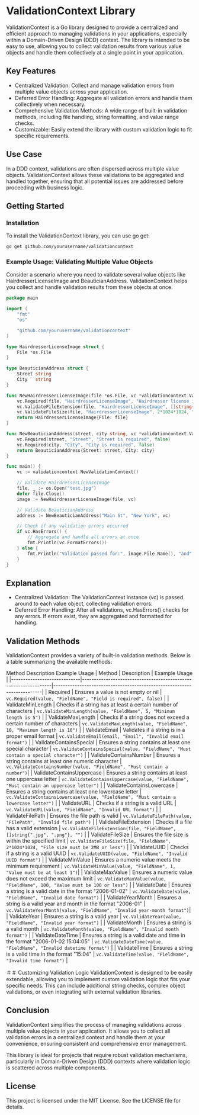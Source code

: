 # ValidationContext Library
ValidationContext is a Go library designed to provide a centralized and efficient approach to managing validations in your applications, especially within a Domain-Driven Design (DDD) context. The library is intended to be easy to use, allowing you to collect validation results from various value objects and handle them collectively at a single point in your application.

## Key Features
- Centralized Validation: Collect and manage validation errors from multiple value objects across your application.
- Deferred Error Handling: Aggregate all validation errors and handle them collectively when necessary.
- Comprehensive Validation Methods: A wide range of built-in validation methods, including file handling, string formatting, and value range checks.
- Customizable: Easily extend the library with custom validation logic to fit specific requirements.

## Use Case
In a DDD context, validations are often dispersed across multiple value objects. ValidationContext allows these validations to be aggregated and handled together, ensuring that all potential issues are addressed before proceeding with business logic.

## Getting Started
### Installation
To install the ValidationContext library, you can use go get:
```sh
go get github.com/yourusername/validationcontext

```
### Example Usage: Validating Multiple Value Objects
Consider a scenario where you need to validate several value objects like HairdresserLicenseImage and BeauticianAddress. ValidationContext helps you collect and handle validation results from these objects at once.
```go
package main

import (
	"fmt"
	"os"

	"github.com/yourusername/validationcontext"
)

type HairdresserLicenseImage struct {
	File *os.File
}

type BeauticianAddress struct {
	Street string
	City   string
}

func NewHairdresserLicenseImage(file *os.File, vc *validationcontext.ValidationContext) HairdresserLicenseImage {
	vc.Required(file, "HairdresserLicenseImage", "Hairdresser license image is required", false)
	vc.ValidateFileExtension(file, "HairdresserLicenseImage", []string{".png", ".jpg"}, "Invalid file extension")
	vc.ValidateFileSize(file, "HairdresserLicenseImage", 2*1024*1024, "File size must be 2MB or less")
	return HairdresserLicenseImage{File: file}
}

func NewBeauticianAddress(street, city string, vc *validationcontext.ValidationContext) BeauticianAddress {
	vc.Required(street, "Street", "Street is required", false)
	vc.Required(city, "City", "City is required", false)
	return BeauticianAddress{Street: street, City: city}
}

func main() {
	vc := validationcontext.NewValidationContext()

	// Validate HairdresserLicenseImage
	file, _ := os.Open("test.jpg")
	defer file.Close()
	image := NewHairdresserLicenseImage(file, vc)

	// Validate BeauticianAddress
	address := NewBeauticianAddress("Main St", "New York", vc)

	// Check if any validation errors occurred
	if vc.HasErrors() {
		// Aggregate and handle all errors at once
		fmt.Println(vc.FormatErrors())
	} else {
		fmt.Println("Validation passed for:", image.File.Name(), "and", address)
	}
}

```

## Explanation
- Centralized Validation: The ValidationContext instance (vc) is passed around to each value object, collecting validation errors.
- Deferred Error Handling: After all validations, vc.HasErrors() checks for any errors. If errors exist, they are aggregated and formatted for handling.

## Validation Methods

ValidationContext provides a variety of built-in validation methods. Below is a table summarizing the available methods:

Method	Description	Example Usage
| Method                      | Description                                                     | Example Usage                                                           |
|-----------------------------|-----------------------------------------------------------------|-------------------------------------------------------------------------|
| Required                    | Ensures a value is not empty or nil                             | `vc.Required(value, "FieldName", "Field is required", false)`           |
| ValidateMinLength           | Checks if a string has at least a certain number of characters  | `vc.ValidateMinLength(value, "FieldName", 5, "Minimum length is 5")`    |
| ValidateMaxLength           | Checks if a string does not exceed a certain number of characters | `vc.ValidateMaxLength(value, "FieldName", 10, "Maximum length is 10")`  |
| ValidateEmail               | Validates if a string is in a proper email format               | `vc.ValidateEmail(email, "Email", "Invalid email format")`              |
| ValidateContainsSpecial     | Ensures a string contains at least one special character        | `vc.ValidateContainsSpecial(value, "FieldName", "Must contain a special character")` |
| ValidateContainsNumber      | Ensures a string contains at least one numeric character        | `vc.ValidateContainsNumber(value, "FieldName", "Must contain a number")`|
| ValidateContainsUppercase   | Ensures a string contains at least one uppercase letter         | `vc.ValidateContainsUppercase(value, "FieldName", "Must contain an uppercase letter")` |
| ValidateContainsLowercase   | Ensures a string contains at least one lowercase letter         | `vc.ValidateContainsLowercase(value, "FieldName", "Must contain a lowercase letter")` |
| ValidateURL                 | Checks if a string is a valid URL                               | `vc.ValidateURL(value, "FieldName", "Invalid URL format")`              |
| ValidateFilePath            | Ensures the file path is valid                                  | `vc.ValidateFilePath(value, "FilePath", "Invalid file path")`           |
| ValidateFileExtension       | Checks if a file has a valid extension                          | `vc.ValidateFileExtension(file, "FieldName", []string{".jpg", ".png"}, "")` |
| ValidateFileSize            | Ensures the file size is within the specified limit             | `vc.ValidateFileSize(file, "FieldName", 2*1024*1024, "File size must be 2MB or less")` |
| ValidateUUID                | Checks if a string is a valid UUID                              | `vc.ValidateUUID(value, "FieldName", "Invalid UUID format")`            |
| ValidateMinValue            | Ensures a numeric value meets the minimum requirement           | `vc.ValidateMinValue(value, "FieldName", 1, "Value must be at least 1")`|
| ValidateMaxValue            | Ensures a numeric value does not exceed the maximum limit       | `vc.ValidateMaxValue(value, "FieldName", 100, "Value must be 100 or less")` |
| ValidateDate                | Ensures a string is a valid date in the format "2006-01-02"     | `vc.ValidateDate(value, "FieldName", "Invalid date format")`            |
| ValidateYearMonth           | Ensures a string is a valid year and month in the format "2006-01" | `vc.ValidateYearMonth(value, "FieldName", "Invalid year-month format")`|
| ValidateYear                | Ensures a string is a valid year                                | `vc.ValidateYear(value, "FieldName", "Invalid year format")`            |
| ValidateMonth               | Ensures a string is a valid month                               | `vc.ValidateMonth(value, "FieldName", "Invalid month format")`          |
| ValidateDateTime            | Ensures a string is a valid date and time in the format "2006-01-02 15:04:05" | `vc.ValidateDateTime(value, "FieldName", "Invalid datetime format")` |
| ValidateTime                | Ensures a string is a valid time in the format "15:04"          | `vc.ValidateTime(value, "FieldName", "Invalid time format")`            |

＃＃ Customizing Validation Logic
ValidationContext is designed to be easily extendable, allowing you to implement custom validation logic that fits your specific needs. This can include additional string checks, complex object validations, or even integrating with external validation libraries.

## Conclusion
ValidationContext simplifies the process of managing validations across multiple value objects in your application. It allows you to collect all validation errors in a centralized context and handle them at your convenience, ensuring consistent and comprehensive error management.

This library is ideal for projects that require robust validation mechanisms, particularly in Domain-Driven Design (DDD) contexts where validation logic is scattered across multiple components.

## License
This project is licensed under the MIT License. See the LICENSE file for details.

